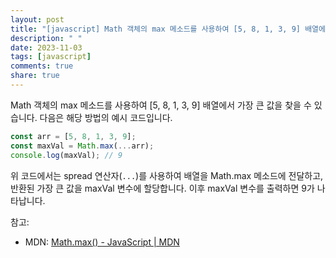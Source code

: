```yaml
---
layout: post
title: "[javascript] Math 객체의 max 메소드를 사용하여 [5, 8, 1, 3, 9] 배열에서 가장 큰 값을 찾는 방법은 무엇인가요?"
description: " "
date: 2023-11-03
tags: [javascript]
comments: true
share: true
---
```

Math 객체의 max 메소드를 사용하여 [5, 8, 1, 3, 9] 배열에서 가장 큰 값을 찾을 수 있습니다. 다음은 해당 방법의 예시 코드입니다.

```javascript
const arr = [5, 8, 1, 3, 9];
const maxVal = Math.max(...arr);
console.log(maxVal); // 9
```

위 코드에서는 spread 연산자(`...`)를 사용하여 배열을 Math.max 메소드에 전달하고, 반환된 가장 큰 값을 maxVal 변수에 할당합니다. 이후 maxVal 변수를 출력하면 9가 나타납니다.

참고: 
- MDN: [Math.max() - JavaScript | MDN](https://developer.mozilla.org/ko/docs/Web/JavaScript/Reference/Global_Objects/Math/max)